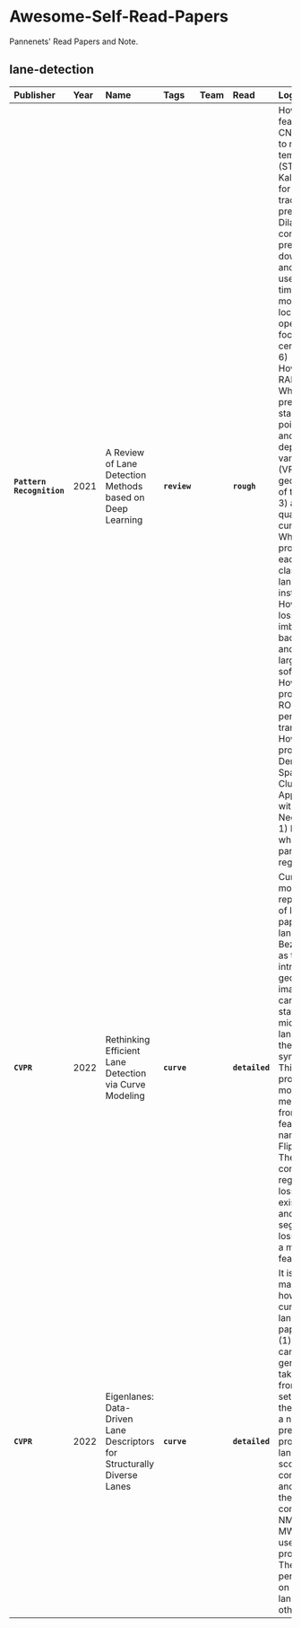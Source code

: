 # Awesome-Self-Read-Papers


Pannenets' Read Papers and Note.


## lane-detection 

| Publisher | Year | Name | Tags | Team | Read | Logic |
| :--- | :--- | :--- | :--- | :--- | :--- | :--- |
| <strong><code>Pattern Recognition</code></strong>  | 2021 | A Review of Lane Detection Methods based on Deep Learning | <strong><code>review</code></strong>  |  | <strong><code>rough</code></strong>  | How to extract features: 1) CNN; 2) RNN to merge temporal info (STLNet). 3) Kalman filter for lane tracking prediction. 4) Dilated convolution to prevent loss in downsampling, and could be used many times to gather more. 5) Non-local operations to focus on certain region. 6)<br/>How to cluster: RANSAC. <br/>What to predict: 1) start/end points of lane and their depth. 2) vanishing point (VP) to give geometry info of the scene. 3) a 3-point quadratic curve of lane. <br/>What to post-process: 1) each lane is a class. 2) each lane is a instance. <br/>How to design loss: 1) the imbalance of background and lane. 2) large-margin softmax.<br/>How to pre-process: 1) ROI. 2) inverse perspective transformation.<br/>How to post-process: 1) Density-Based Spatial Clustering of Applications with Noise. 2) <br/>Need to Read: 1) LaneNet, what is parameters regression? 2)<br/> |
| <strong><code>CVPR</code></strong>  | 2022 | Rethinking Efficient Lane Detection via Curve Modeling | <strong><code>curve</code></strong>  |  | <strong><code>detailed</code></strong>  | Curves are more naturally representation of lanes. This paper models lanes as cubic Bezier curves, as they have intrinsic geometry on image. Also, cars usually stay in the middle of two lanes, thus they are symmetric. This paper proposes a module to merge info from flipped features named Feature Flip Fusion. The loss contains curve regression loss, lane existence loss and segmentation loss to provide a more spatial feature map.<br/> |
| <strong><code>CVPR</code></strong>  | 2022 | Eigenlanes: Data-Driven Lane Descriptors for Structurally Diverse Lanes<br/> | <strong><code>curve</code></strong>  |  | <strong><code>detailed</code></strong>  | It is a paper mainly about how to model a curved/straight lane.  This paper contains (1) lane candidates generation: take lanes from training set, and find their SVD. (2) a network, predicting probability of lane cad, scores of lanes combination, and regressing the offset of combination. NMS and MWCS are used in post processing. The work performs well on curved lanes than others. <br/> |

